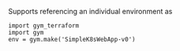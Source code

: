 
Supports referencing an individual environment as

```
import gym_terraform
import gym
env = gym.make('SimpleK8sWebApp-v0')
```
